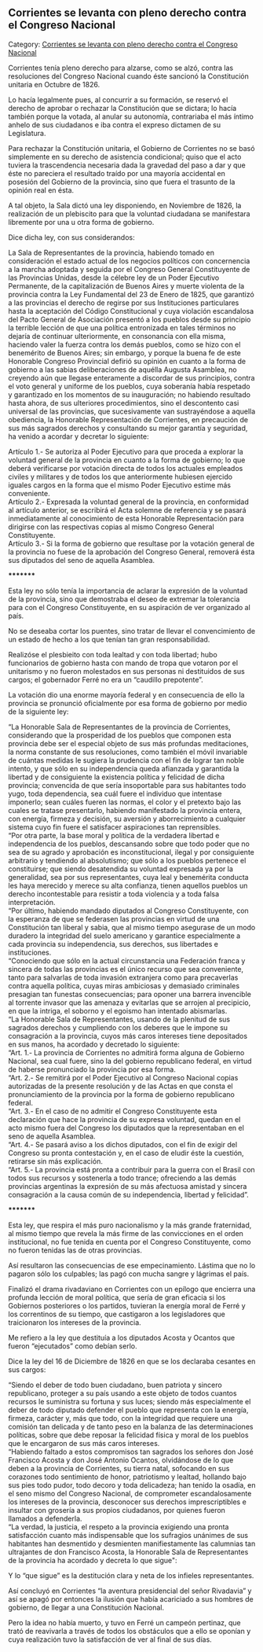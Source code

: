 ## Corrientes se levanta con pleno derecho contra el Congreso Nacional

Category: [Corrientes se levanta con pleno derecho contra el Congreso Nacional](http://descubrircorrientes.com.ar/2012/index.php/3754-historia-desde-1814-hasta-la-guerra-de-la-triple-alianza/de-fernandez-blanco-a-atienza-ordenamiento-estadual-1821-1837/bernardino-rivadavia-pesidente-solo-en-buenos-aires/corrientes-se-levanta-con-pleno-derecho-contra-el-congreso-nacional)

Corrientes tenía pleno derecho para alzarse, como se alzó, contra las resoluciones del Congreso Nacional cuando éste sancionó la Constitución unitaria en Octubre de 1826.

Lo hacía legalmente pues, al concurrir a su formación, se reservó el derecho de aprobar o rechazar la Constitución que se dictara; lo hacía también porque la votada, al anular su autonomía, contrariaba el más íntimo anhelo de sus ciudadanos e iba contra el expreso dictamen de su Legislatura.

Para rechazar la Constitución unitaria, el Gobierno de Corrientes no se basó simplemente en su derecho de asistencia condicional; quiso que el acto tuviera la trascendencia necesaria dada la gravedad del paso a dar y que éste no pareciera el resultado traído por una mayoría accidental en posesión del Gobierno de la provincia, sino que fuera el trasunto de la opinión real en ésta.

A tal objeto, la Sala dictó una ley disponiendo, en Noviembre de 1826, la realización de un plebiscito para que la voluntad ciudadana se manifestara libremente por una u otra forma de gobierno.

Dice dicha ley, con sus considerandos:

La Sala de Representantes de la provincia, habiendo tomado en consideración el estado actual de los negocios políticos con concernencia a la marcha adoptada y seguida por el Congreso General Constituyente de las Provincias Unidas, desde la célebre ley de un Poder Ejecutivo Permanente, de la capitalización de Buenos Aires y muerte violenta de la provincia contra la Ley Fundamental del 23 de Enero de 1825, que garantizó a las provincias el derecho de regirse por sus Instituciones particulares hasta la aceptación del Código Constitucional y cuya violación escandalosa del Pacto General de Asociación presentó a los pueblos desde su principio la terrible lección de que una política entronizada en tales términos no dejaría de continuar ulteriormente, en consonancia con ella misma, haciendo valer la fuerza contra los demás pueblos, como se hizo con el benemérito de Buenos Aires; sin embargo, y porque la buena fe de este Honorable Congreso Provincial defirió su opinión en cuanto a la forma de gobierno a las sabias deliberaciones de aquélla Augusta Asamblea, no creyendo aún que llegase enteramente a discordar de sus principios, contra el voto general y uniforme de los pueblos, cuya soberanía había respetado y garantizado en los momentos de su inauguración; no habiendo resultado hasta ahora, de sus ulteriores procedimientos, sino el descontento casi universal de las provincias, que sucesivamente van sustrayéndose a aquella obediencia, la Honorable Representación de Corrientes, en precaución de sus más sagrados derechos y consultando su mejor garantía y seguridad, ha venido a acordar y decretar lo siguiente:

Artículo 1.- Se autoriza al Poder Ejecutivo para que proceda a explorar la voluntad general de la provincia en cuanto a la forma de gobierno; lo que deberá verificarse por votación directa de todos los actuales empleados civiles y militares y de todos los que anteriormente hubiesen ejercido iguales cargos en la forma que el mismo Poder Ejecutivo estime más conveniente.  
Artículo 2.- Expresada la voluntad general de la provincia, en conformidad al artículo anterior, se escribirá el Acta solemne de referencia y se pasará inmediatamente al conocimiento de esta Honorable Representación para dirigirse con las respectivas copias al mismo Congreso General Constituyente.  
Artículo 3.- Si la forma de gobierno que resultase por la votación general de la provincia no fuese de la aprobación del Congreso General, removerá ésta sus diputados del seno de aquella Asamblea.

**\*\*\*\*\*\*\***

Esta ley no sólo tenía la importancia de aclarar la expresión de la voluntad de la provincia, sino que demostraba el deseo de extremar la tolerancia para con el Congreso Constituyente, en su aspiración de ver organizado al país.

No se deseaba cortar los puentes, sino tratar de llevar el convencimiento de un estado de hecho a los que tenían tan gran responsabilidad.

Realizóse el plesbieito con toda lealtad y con toda libertad; hubo funcionarios de gobierno hasta con mando de tropa que votaron por el unitarismo y no fueron molestados en sus personas ni destituidos de sus cargos; el gobernador Ferré no era un “caudillo prepotente”.

La votación dio una enorme mayoría federal y en consecuencia de ello la provincia se pronunció oficialmente por esa forma de gobierno por medio de la siguiente ley:

“La Honorable Sala de Representantes de la provincia de Corrientes, considerando que la prosperidad de los pueblos que componen esta provincia debe ser el especial objeto de sus más profundas meditaciones, la norma constante de sus resoluciones, como también el móvil invariable de cuántas medidas le sugiera la prudencia con el fin de lograr tan noble intento, y que sólo en su independencia queda afianzada y garantida la libertad y de consiguiente la existencia política y felicidad de dicha provincia; convencida de que sería insoportable para sus habitantes todo yugo, toda dependencia, sea cuál fuere el individuo que intentase imponerlo; sean cuáles fueren las normas, el color y el pretexto bajo las cuales se tratase presentarlo, habiendo manifestado la provincia entera, con energía, firmeza y decisión, su aversión y aborrecimiento a cualquier sistema cuyo fin fuere el satisfacer aspiraciones tan reprensibles.  
“Por otra parte, la base moral y política de la verdadera libertad e independencia de los pueblos, descansando sobre que todo poder que no sea de su agrado y aprobación es inconstitucional, ilegal y por consiguiente arbitrario y tendiendo al absolutismo; que sólo a los pueblos pertenece el constituirse; que siendo desatendida su voluntad expresada ya por la generalidad, sea por sus representantes, cuya leal y benemérita conducta les haya merecido y merece su alta confianza, tienen aquellos pueblos un derecho incontestable para resistir a toda violencia y a toda falsa interpretación.  
“Por último, habiendo mandado diputados al Congreso Constituyente, con la esperanza de que se federasen las provincias en virtud de una Constitución tan liberal y sabia, que al mismo tiempo asegurase de un modo duradero la integridad del suelo americano y garantice especialmente a cada provincia su independencia, sus derechos, sus libertades e instituciones.  
“Conociendo que sólo en la actual circunstancia una Federación franca y sincera de todas las provincias es el único recurso que sea conveniente, tanto para salvarlas de toda invasión extranjera como para precaverlas contra aquella política, cuyas miras ambiciosas y demasiado criminales presagian tan funestas consecuencias; para oponer una barrera invencible al torrente invasor que las amenaza y evitarlas que se arrojen al precipicio, en que la intriga, el soborno y el egoismo han intentado abismarlas.  
“La Honorable Sala de Representantes, usando de la plenitud de sus sagrados derechos y cumpliendo con los deberes que le impone su consagración a la provincia, cuyos más caros intereses tiene depositados en sus manos, ha acordado y decretado lo siguiente:  
“Art. 1.- La provincia de Corrientes no admitirá forma alguna de Gobierno Nacional, sea cual fuere, sino la del gobierno republicano federal, en virtud de haberse pronunciado la provincia por esa forma.  
“Art. 2.- Se remitirá por el Poder Ejecutivo al Congreso Nacional copias autorizadas de la presente resolución y de las Actas en que consta el pronunciamiento de la provincia por la forma de gobierno republicano federal.  
“Art. 3.- En el caso de no admitir el Congreso Constituyente esta declaración que hace la provincia de su expresa voluntad, quedan en el acto mismo fuera del Congreso los diputados que la representaban en el seno de aquella Asamblea.  
“Art. 4.- Se pasará aviso a los dichos diputados, con el fin de exigir del Congreso su pronta contestación y, en el caso de eludir éste la cuestión, retirarse sin más explicación.  
“Art. 5.- La provincia está pronta a contribuir para la guerra con el Brasil con todos sus recursos y sostenerla a todo trance; ofreciendo a las demás provincias argentinas la expresión de su más afectuosa amistad y sincera consagración a la causa común de su independencia, libertad y felicidad”.

**\*\*\*\*\*\*\***

Esta ley, que respira el más puro nacionalismo y la más grande fraternidad, al mismo tiempo que revela la más firme de las convicciones en el orden institucional, no fue tenida en cuenta por el Congreso Constituyente, como no fueron tenidas las de otras provincias.

Así resultaron las consecuencias de ese empecinamiento. Lástima que no lo pagaron sólo los culpables; las pagó con mucha sangre y lágrimas el país.

Finalizó el drama rivadaviano en Corrientes con un epílogo que encierra una profunda lección de moral política, que sería de gran eficacia si los Gobiernos posteriores o los partidos, tuvieran la energía moral de Ferré y los correntinos de su tiempo, que castigaron a los legisladores que traicionaron los intereses de la provincia.

Me refiero a la ley que destituía a los diputados Acosta y Ocantos que fueron “ejecutados” como debían serlo.

Dice la ley del 16 de Diciembre de 1826 en que se los declaraba cesantes en sus cargos:

“Siendo el deber de todo buen ciudadano, buen patriota y sincero republicano, proteger a su país usando a este objeto de todos cuantos recursos le suministra su fortuna y sus luces; siendo más especialmente el deber de todo diputado defender el pueblo que representa con la energía, firmeza, carácter y, más que todo, con la integridad que requiere una comisión tan delicada y de tanto peso en la balanza de las determinaciones políticas, sobre que debe reposar la felicidad física y moral de los pueblos que le encargaron de sus más caros intereses.  
“Habiendo faltado a estos compromisos tan sagrados los señores don José Francisco Acosta y don José Antonio Ocantos, olvidándose de lo que deben a la provincia de Corrientes, su tierra natal, sofocando en sus corazones todo sentimiento de honor, patriotismo y lealtad, hollando bajo sus pies todo pudor, todo decoro y toda delicadeza; han tenido la osadía, en el seno mismo del Congreso Nacional, de comprometer escandalosamente los intereses de la provincia, desconocer sus derechos imprescriptibles e insultar con grosería a sus propios ciudadanos, por quienes fueron llamados a defenderla.  
“La verdad, la justicia, el respeto a la provincia exigiendo una pronta satisfacción cuanto más indispensable que los sufragios unánimes de sus habitantes han desmentido y desmienten manifiestamente las calumnias tan ultrajantes de don Francisco Acosta, la Honorable Sala de Representantes de la provincia ha acordado y decreta lo que sigue":

Y lo “que sigue” es la destitución clara y neta de los infieles representantes.

Así concluyó en Corrientes “la aventura presidencial del señor Rivadavia” y así se apagó por entonces la ilusión que había acariciado a sus hombres de gobierno, de llegar a una Constitución Nacional.

Pero la idea no había muerto, y tuvo en Ferré un campeón pertinaz, que trató de reavivarla a través de todos los obstáculos que a ello se oponían y cuya realización tuvo la satisfacción de ver al final de sus días.
